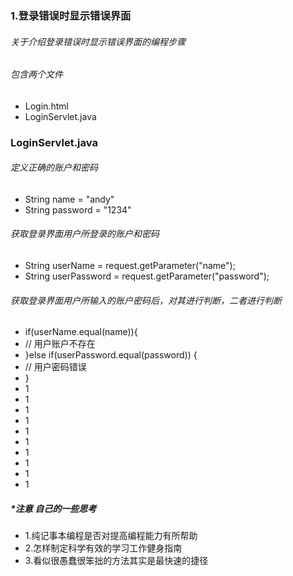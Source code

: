 ### 1.登录错误时显示错误界面

###### 关于介绍登录错误时显示错误界面的编程步骤

###### 包含两个文件
 - Login.html
 - LoginServlet.java
 
### LoginServlet.java
###### 定义正确的账户和密码
- String name = "andy"
- String password = "1234"
###### 获取登录界面用户所登录的账户和密码
- String userName = request.getParameter("name");
- String userPassword = request.getParameter("password");

###### 获取登录界面用户所输入的账户密码后，对其进行判断，二者进行判断
- if(userName.equal(name)){
- // 用户账户不存在
- }else if(userPassword.equal(password)) {
- // 用户密码错误
- }
- 1
- 1
- 1
- 1
- 1
- 1
- 1
- 1
- 1
- 1
##### *注意 自己的一些思考
- 1.纯记事本编程是否对提高编程能力有所帮助
- 2.怎样制定科学有效的学习工作健身指南
- 3.看似很愚蠢很笨拙的方法其实是最快速的捷径
